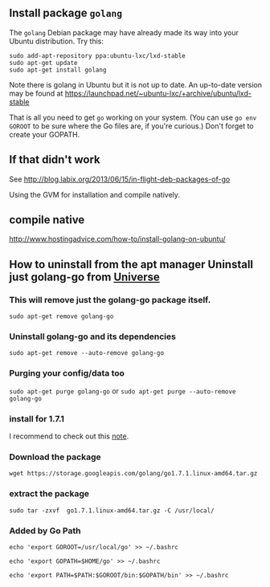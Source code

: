 ## Install package `golang`

The `golang` Debian package may have already made its way into your Ubuntu distribution. Try this:

```
sudo add-apt-repository ppa:ubuntu-lxc/lxd-stable
sudo apt-get update
sudo apt-get install golang
```

Note there is golang in Ubuntu but it is not up to date. An up-to-date version may be found at 
https://launchpad.net/~ubuntu-lxc/+archive/ubuntu/lxd-stable

That is all you need to get `go` working on your system. (You can use `go env GOROOT` to be sure where the Go files are, if you're curious.) Don't forget to create your GOPATH.


## If that didn't work

See http://blog.labix.org/2013/06/15/in-flight-deb-packages-of-go

Using the GVM for installation and compile natively.

## compile native
http://www.hostingadvice.com/how-to/install-golang-on-ubuntu/

## How to uninstall from the apt manager Uninstall just golang-go from [Universe](http://installion.co.uk/ubuntu/vivid/universe/index.html)

### This will remove just the golang-go package itself.
`sudo apt-get remove golang-go`

### Uninstall golang-go and its dependencies
`sudo apt-get remove --auto-remove golang-go`

### Purging your config/data too
`sudo apt-get purge golang-go` or `sudo apt-get purge --auto-remove golang-go`

### install for 1.7.1
I recommend to check out this [note](http://www.itzgeek.com/how-tos/linux/centos-how-tos/install-go-1-7-ubuntu-16-04-14-04-centos-7-fedora-24.html).

### Download the package
`wget https://storage.googleapis.com/golang/go1.7.1.linux-amd64.tar.gz`
### extract the package
`sudo tar -zxvf  go1.7.1.linux-amd64.tar.gz -C /usr/local/`
### Added by Go Path

`echo 'export GOROOT=/usr/local/go' >> ~/.bashrc`

`echo 'export GOPATH=$HOME/go' >> ~/.bashrc`

`echo 'export PATH=$PATH:$GOROOT/bin:$GOPATH/bin' >> ~/.bashrc`